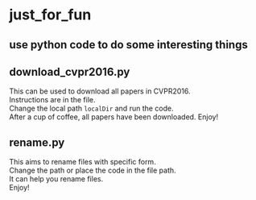 # just_for_fun
use python code to do some interesting things
---
## download_cvpr2016.py
This can be used to download all papers in CVPR2016.    
Instructions are in the file.   
Change the local path `localDir` and run the code.   
After a cup of coffee, all papers have been downloaded.
Enjoy!   

## rename.py
This aims to rename files with specific form.   
Change the path or place the code in the file path.   
It can help you rename files.   
Enjoy!   

